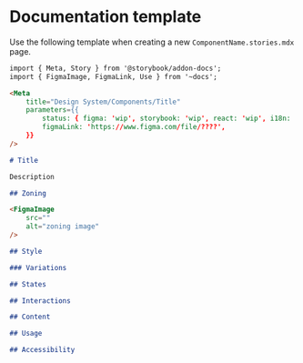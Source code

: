 # Documentation template

Use the following template when creating a new `ComponentName.stories.mdx` page.

```markdown
import { Meta, Story } from '@storybook/addon-docs';
import { FigmaImage, FigmaLink, Use } from '~docs';

<Meta
    title="Design System/Components/Title"
    parameters={{
		status: { figma: 'wip', storybook: 'wip', react: 'wip', i18n: 'na' },
		figmaLink: 'https://www.figma.com/file/????',
	}}
/>

# Title

Description

## Zoning

<FigmaImage
    src=""
    alt="zoning image"
/>

## Style

### Variations

## States

## Interactions

## Content

## Usage

## Accessibility
```
